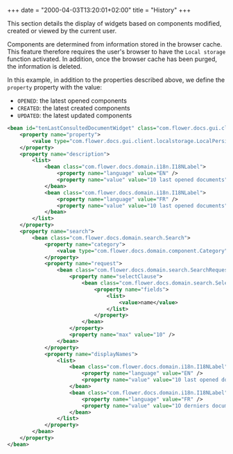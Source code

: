 +++
date = "2000-04-03T13:20:01+02:00"
title = "History"
+++

This section details the display of widgets based on components modified, created or viewed by the current user.

Components are determined from information stored in the browser cache. This feature therefore requires the user's browser to have the ``Local storage`` function activated.
In addition, once the browser cache has been purged, the information is deleted.
 

In this example, in addition to the properties described above, we define the ``property`` property with the value: 

* ``OPENED``: the latest opened components
* ``CREATED``: the latest created components
* ``UPDATED``: the latest updated components


```xml
<bean id="tenLastConsultedDocumentWidget" class="com.flower.docs.gui.client.home.HomeUserSearchPresenter">
	<property name="property">
		<value type="com.flower.docs.gui.client.localstorage.LocalPersistentCacheKey">OPENED</value>
	</property>
	<property name="description">
		<list>
			<bean class="com.flower.docs.domain.i18n.I18NLabel">
				<property name="language" value="EN" />
				<property name="value" value="10 last opened documents" />
			</bean>
			<bean class="com.flower.docs.domain.i18n.I18NLabel">
				<property name="language" value="FR" />
				<property name="value" value="10 last opened documents" />
			</bean>
		</list>
	</property>
	<property name="search">
		<bean class="com.flower.docs.domain.search.Search">
			<property name="category">
				<value type="com.flower.docs.domain.component.Category">DOCUMENT</value>
			</property>
			<property name="request">
				<bean class="com.flower.docs.domain.search.SearchRequest">
					<property name="selectClause">
						<bean class="com.flower.docs.domain.search.SelectClause">
							<property name="fields">
								<list>
									<value>name</value>
								</list>
							</property>
						</bean>
					</property>
					<property name="max" value="10" />
				</bean>
			</property>
			<property name="displayNames">
				<list>
					<bean class="com.flower.docs.domain.i18n.I18NLabel">
						<property name="language" value="EN" />
						<property name="value" value="10 last opened documents" />
					</bean>
					<bean class="com.flower.docs.domain.i18n.I18NLabel">
						<property name="language" value="FR" />
						<property name="value" value="1O derniers documents consultés" />
					</bean>
				</list>
			</property>
		</bean>
	</property>
</bean>
```
